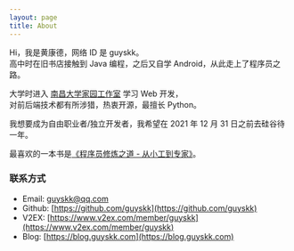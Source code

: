 ```yaml
---
layout: page
title: About
---
```


Hi，我是黄康德，网络 ID 是 guyskk。  
高中时在旧书店接触到 Java 编程，之后又自学 Android，从此走上了程序员之路。  

大学时进入 [南昌大学家园工作室](https://github.com/ncuhome) 学习 Web 开发，  
对前后端技术都有所涉猎，热衷开源，最擅长 Python。

我想要成为自由职业者/独立开发者，我希望在 2021 年 12 月 31 日之前去硅谷待一年。

最喜欢的一本书是[《程序员修炼之道 - 从小工到专家》](https://book.douban.com/subject/6880016/)。

### 联系方式

- Email: guyskk@qq.com
- Github: [https://github.com/guyskk](https://github.com/guyskk)  
- V2EX: [https://www.v2ex.com/member/guyskk](https://www.v2ex.com/member/guyskk)
- Blog: [https://blog.guyskk.com](https://blog.guyskk.com)
